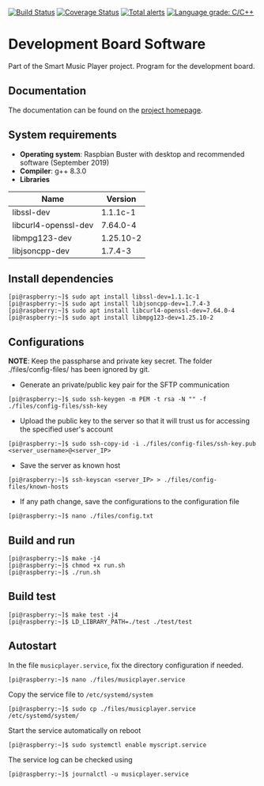 [![Build Status](https://travis-ci.com/VAMK-embedded-project-2019A/Development-Board-Application.svg?branch=master)](https://travis-ci.com/VAMK-embedded-project-2019A/Development-Board-Application) [![Coverage Status](https://coveralls.io/repos/github/VAMK-embedded-project-2019A/Development-Board-Application/badge.svg?branch=master)](https://coveralls.io/github/VAMK-embedded-project-2019A/Development-Board-Application?branch=master) [![Total alerts](https://img.shields.io/lgtm/alerts/g/VAMK-embedded-project-2019A/Development-Board-Application.svg?logo=lgtm&logoWidth=18)](https://lgtm.com/projects/g/VAMK-embedded-project-2019A/Development-Board-Application/alerts/) [![Language grade: C/C++](https://img.shields.io/lgtm/grade/cpp/g/VAMK-embedded-project-2019A/Development-Board-Application.svg?logo=lgtm&logoWidth=18)](https://lgtm.com/projects/g/VAMK-embedded-project-2019A/Development-Board-Application/context:cpp)

# Development Board Software
Part of the Smart Music Player project. Program for the development board.

## Documentation
The documentation can be found on the [project homepage](https://vamk-embedded-project-2019a.github.io/Development-Board-Application/).

## System requirements
* __Operating system__: Raspbian Buster with desktop and recommended software (September 2019)  
* __Compiler__: g++ 8.3.0  
* __Libraries__  

Name | Version
--- | ---
libssl-dev | 1.1.1c-1
libcurl4-openssl-dev | 7.64.0-4
libmpg123-dev | 1.25.10-2
libjsoncpp-dev | 1.7.4-3

## Install dependencies
```console
[pi@raspberry:~]$ sudo apt install libssl-dev=1.1.1c-1  
[pi@raspberry:~]$ sudo apt install libjsoncpp-dev=1.7.4-3  
[pi@raspberry:~]$ sudo apt install libcurl4-openssl-dev=7.64.0-4  
[pi@raspberry:~]$ sudo apt install libmpg123-dev=1.25.10-2
```

## Configurations
__NOTE__: Keep the passpharse and private key secret. The folder ./files/config-files/ has been ignored by git.  
* Generate an private/public key pair for the SFTP communication  
```console
[pi@raspberry:~]$ sudo ssh-keygen -m PEM -t rsa -N "" -f ./files/config-files/ssh-key
```
* Upload the public key to the server so that it will trust us for accessing the specified user's account
```console
[pi@raspberry:~]$ sudo ssh-copy-id -i ./files/config-files/ssh-key.pub <server_username>@<server_IP>
```
* Save the server as known host
```console
[pi@raspberry:~]$ ssh-keyscan <server_IP> > ./files/config-files/known-hosts
```
* If any path change, save the configurations to the configuration file
```console
[pi@raspberry:~]$ nano ./files/config.txt
```

## Build and run
```console
[pi@raspberry:~]$ make -j4
[pi@raspberry:~]$ chmod +x run.sh
[pi@raspberry:~]$ ./run.sh
```

## Build test
```console
[pi@raspberry:~]$ make test -j4
[pi@raspberry:~]$ LD_LIBRARY_PATH=./test ./test/test
```

## Autostart
In the file `musicplayer.service`, fix the directory configuration if needed.  
```console
[pi@raspberry:~]$ nano ./files/musicplayer.service
```
Copy the service file to `/etc/systemd/system`
```console
[pi@raspberry:~]$ sudo cp ./files/musicplayer.service /etc/systemd/system/
```
Start the service automatically on reboot
```console
[pi@raspberry:~]$ sudo systemctl enable myscript.service
```
The service log can be checked using
```console
[pi@raspberry:~]$ journalctl -u musicplayer.service
```